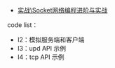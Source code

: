 - [实战\Socket网络编程进阶与实战](https://coding.imooc.com/down/286.html)

code list：

- l2：模拟服务端和客户端
- l3：upd API 示例
- l4：tcp API 示例